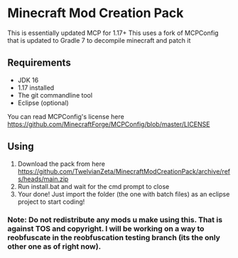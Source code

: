 # Minecraft Mod Creation Pack
This is essentially updated MCP for 1.17+
This uses a fork of MCPConfig that is updated to Gradle 7 to decompile minecraft and patch it
## Requirements
- JDK 16
- 1.17 installed
- The git commandline tool
- Eclipse (optional)

You can read MCPConfig's license here https://github.com/MinecraftForge/MCPConfig/blob/master/LICENSE

## Using
1) Download the pack from here https://github.com/TwelvianZeta/MinecraftModCreationPack/archive/refs/heads/main.zip
2) Run install.bat and wait for the cmd prompt to close
3) Your done! Just import the folder (the one with batch files) as an eclipse project to start coding!

### Note: Do not redistribute any mods u make using this. That is against TOS and copyright. I will be working on a way to reobfuscate in the reobfuscation testing branch (its the only other one as of right now).
